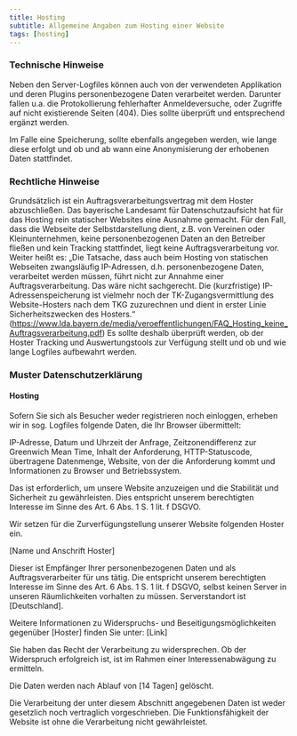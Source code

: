 ```yaml
---
title: Hosting
subtitle: Allgemeine Angaben zum Hosting einer Website
tags: [hosting]
---
```


### Technische Hinweise
Neben den Server-Logfiles können auch von der verwendeten Applikation und deren Plugins personenbezogene Daten verarbeitet werden. Darunter fallen u.a. die Protokollierung fehlerhafter Anmeldeversuche, oder Zugriffe auf nicht existierende Seiten (404). Dies sollte überprüft und entsprechend ergänzt werden.

Im Falle eine Speicherung, sollte ebenfalls angegeben werden, wie lange diese erfolgt und ob und ab wann eine Anonymisierung der erhobenen Daten stattfindet.

### Rechtliche Hinweise
Grundsätzlich ist ein Auftragsverarbeitungsvertrag mit dem Hoster abzuschließen. Das bayerische Landesamt für Datenschutzaufsicht hat für das Hosting rein statischer Websites eine Ausnahme gemacht. Für den Fall, dass die Webseite der Selbstdarstellung dient, z.B. von Vereinen oder Kleinunternehmen, keine personenbezogenen Daten an den Betreiber fließen und kein Tracking stattfindet, liegt keine Auftragsverarbeitung vor. Weiter heißt es: „Die Tatsache, dass auch beim Hosting von statischen Webseiten zwangsläufig IP-Adressen, d.h. personenbezogene Daten, verarbeitet werden müssen, führt nicht zur Annahme einer Auftragsverarbeitung. Das wäre nicht sachgerecht. Die (kurzfristige) IP-Adressenspeicherung ist vielmehr noch der TK-Zugangsvermittlung des Website-Hosters nach dem TKG zuzurechnen und dient in erster Linie Sicherheitszwecken des Hosters.“ (https://www.lda.bayern.de/media/veroeffentlichungen/FAQ_Hosting_keine_Auftragsverarbeitung.pdf) Es sollte deshalb überprüft werden, ob der Hoster Tracking und Auswertungstools zur Verfügung stellt und ob und wie lange Logfiles aufbewahrt werden.

### Muster Datenschutzerklärung
#### Hosting
Sofern Sie sich als Besucher weder registrieren noch einloggen, erheben wir in sog. Logfiles folgende Daten, die Ihr Browser übermittelt:

IP-Adresse, Datum und Uhrzeit der Anfrage, Zeitzonendifferenz zur Greenwich Mean Time, Inhalt der Anforderung, HTTP-Statuscode, übertragene Datenmenge, Website, von der die Anforderung kommt und Informationen zu Browser und Betriebssystem.

Das ist erforderlich, um unsere Website anzuzeigen und die Stabilität und Sicherheit zu gewährleisten. Dies entspricht unserem berechtigten Interesse im Sinne des Art. 6 Abs. 1 S. 1 lit. f DSGVO.

Wir setzen für die Zurverfügungstellung unserer Website folgenden Hoster ein.

[Name und Anschrift Hoster]

Dieser ist Empfänger Ihrer personenbezogenen Daten und als Auftragsverarbeiter für uns tätig. Die entspricht unserem berechtigten Interesse im Sinne des Art. 6 Abs. 1 S. 1 lit. f DSGVO, selbst keinen Server in unseren Räumlichkeiten vorhalten zu müssen. Serverstandort ist [Deutschland].

Weitere Informationen zu Widerspruchs- und Beseitigungsmöglichkeiten gegenüber [Hoster] finden Sie unter: [Link]

Sie haben das Recht der Verarbeitung zu widersprechen. Ob der Widerspruch erfolgreich ist, ist im Rahmen einer Interessenabwägung zu ermitteln.

Die Daten werden nach Ablauf von [14 Tagen] gelöscht.

Die Verarbeitung der unter diesem Abschnitt angegebenen Daten ist weder gesetzlich noch vertraglich vorgeschrieben. Die Funktionsfähigkeit der Website ist ohne die Verarbeitung nicht gewährleistet.